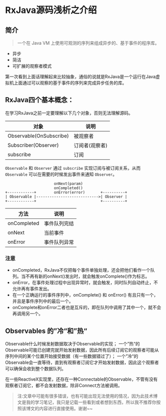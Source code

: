 # RxJava源码浅析之介绍

## 简介

> 一个在 Java VM 上使用可观测的序列来组成异步的、基于事件的程序库。

- 异步
- 简洁
- 可扩展的观察者模式

第一次看到上面话理解起来比较抽象，通俗的说就是RxJava是一个运行在Java虚拟机上面通过可以观察的基于事件的序列来完成异步任务的库。

## RxJava四个基本概念：

在学习RxJava之前一定要理解以下几个对象，否则无法理解源码。

| 对象 | 说明 |
| ------------ | ------------ |
| Observable(OnSubscribe) | 被观察者 |
| Subscriber(Observer) | 订阅者(观察者) |
| subscribe | 订阅 |

`Observable` 和 `Observer` 通过 `subscribe` 实现订阅与被订阅关系，从而 `Observable` 可以在需要的时候发出事件来通知 `Observer`。

```
                      onNext(param)
                      onCompleted()
+------------+        onError(error)       +----------+
| Observable |---------------------------->| Observer |
+------------+                             +----------+
```

| 方法 | 说明 |
| ------------ | ------------ |
| onCompleted | 事件队列完结 |
| onNext | 当前事件 |
| onError | 事件队列异常 |

### 注意

- onCompleted，RxJava不仅把每个事件单独处理，还会把他们看作一个队列。当不再有新的onNext()发出时，就会触发onComplete()作为标志。
- onError，在事件处理过程中出现异常时，就会触发，同时队列自动终止，不允许再有事件发出。
- 在一个正确运行的事件序列中，onComplete() 和 onError() 有且只有一个，并且是事件序列中的最后一个。
- onComplete和onError二者也是互斥的，即在队列中调用了其中一个，就不会再调用另一个。

## Observables 的”冷“和”热“

Observable什么时候发射数据取决于Observable的实现；
一个”热“的Observable可能已创建完就开始发射数据，因此所有后续订阅它的观察者可能从序列中间的某个位置开始接受数据（有一些数据错过了）；
一个”冷“的Observable会一直等待，直到有观察者订阅它才开始发射数据，因此这个观察者可以确保会收到整个数据队列。

在一些ReactiveX实现里，还存在一种Connectable的Observable，不管有没有观察者订阅它，都不会发射数据，除非Connect方法被调用。

> 注:文章中可能有很多错误，也有可能出现无法使用的情况，因为此技术博文是我的学习笔记，我只是记载一些看到或者想到东西，所以我不推荐你按照该博文的内容进行直接使用。谢谢~~